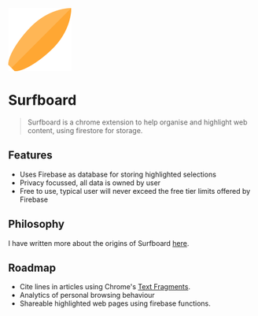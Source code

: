 <img src="./images/logo.png" height="128"  >
</br>

# Surfboard

> Surfboard is a chrome extension to help organise and highlight web content, using firestore for storage.

## Features

- Uses Firebase as database for storing highlighted selections
- Privacy focussed, all data is owned by user
- Free to use, typical user will never exceed the free tier limits offered by Firebase

## Philosophy

I have written more about the origins of Surfboard [here](https://www.shubhamgrg.com/surfboard).

## Roadmap

- Cite lines in articles using Chrome's [Text Fragments](https://web.dev/text-fragments/).
- Analytics of personal browsing behaviour
- Shareable highlighted web pages using firebase functions.
